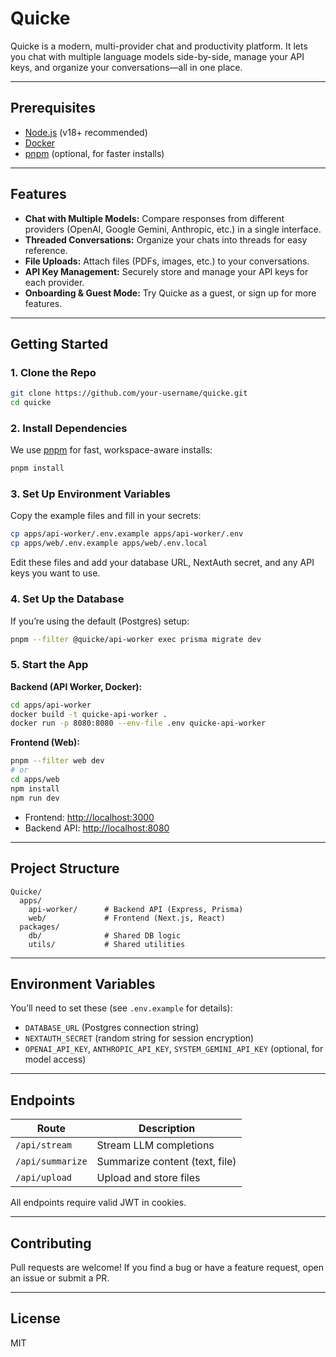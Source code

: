 # Quicke

Quicke is a modern, multi-provider chat and productivity platform. It lets you chat with multiple language models side-by-side, manage your API keys, and organize your conversations—all in one place.

---

## Prerequisites

- [Node.js](https://nodejs.org/) (v18+ recommended)
- [Docker](https://www.docker.com/)
- [pnpm](https://pnpm.io/) (optional, for faster installs)

---

## Features

- **Chat with Multiple Models:** Compare responses from different providers (OpenAI, Google Gemini, Anthropic, etc.) in a single interface.
- **Threaded Conversations:** Organize your chats into threads for easy reference.
- **File Uploads:** Attach files (PDFs, images, etc.) to your conversations.
- **API Key Management:** Securely store and manage your API keys for each provider.
- **Onboarding & Guest Mode:** Try Quicke as a guest, or sign up for more features.

---

## Getting Started

### 1. Clone the Repo
```sh
git clone https://github.com/your-username/quicke.git
cd quicke
```

### 2. Install Dependencies
We use [pnpm](https://pnpm.io/) for fast, workspace-aware installs:
```sh
pnpm install
```

### 3. Set Up Environment Variables
Copy the example files and fill in your secrets:
```sh
cp apps/api-worker/.env.example apps/api-worker/.env
cp apps/web/.env.example apps/web/.env.local
```
Edit these files and add your database URL, NextAuth secret, and any API keys you want to use.

### 4. Set Up the Database
If you’re using the default (Postgres) setup:
```sh
pnpm --filter @quicke/api-worker exec prisma migrate dev
```

### 5. Start the App
**Backend (API Worker, Docker):**
```sh
cd apps/api-worker
docker build -t quicke-api-worker .
docker run -p 8080:8080 --env-file .env quicke-api-worker
```
**Frontend (Web):**
```sh
pnpm --filter web dev
# or
cd apps/web
npm install
npm run dev
```

- Frontend: [http://localhost:3000](http://localhost:3000)
- Backend API: [http://localhost:8080](http://localhost:8080)

---

## Project Structure

```
Quicke/
  apps/
    api-worker/      # Backend API (Express, Prisma)
    web/             # Frontend (Next.js, React)
  packages/
    db/              # Shared DB logic
    utils/           # Shared utilities
```

---

## Environment Variables

You’ll need to set these (see `.env.example` for details):
- `DATABASE_URL` (Postgres connection string)
- `NEXTAUTH_SECRET` (random string for session encryption)
- `OPENAI_API_KEY`, `ANTHROPIC_API_KEY`, `SYSTEM_GEMINI_API_KEY` (optional, for model access)

---

## Endpoints

| Route               | Description                   |
|---------------------|-------------------------------|
| `/api/stream`       | Stream LLM completions        |
| `/api/summarize`    | Summarize content (text, file)|
| `/api/upload`       | Upload and store files        |

All endpoints require valid JWT in cookies.

---

## Contributing
Pull requests are welcome! If you find a bug or have a feature request, open an issue or submit a PR.

---

## License
MIT
